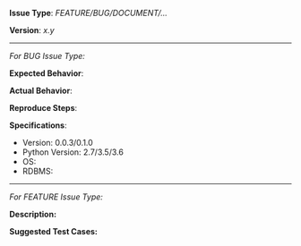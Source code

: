 **Issue Type**: *FEATURE/BUG/DOCUMENT/...*

**Version**: *x.y*

***

*For BUG Issue Type:*

**Expected Behavior**:

**Actual Behavior**:

**Reproduce Steps**:

**Specifications**:
 - Version: 0.0.3/0.1.0
 - Python Version: 2.7/3.5/3.6
 - OS:
 - RDBMS:

***

*For FEATURE Issue Type:*

**Description:**

**Suggested Test Cases:**
